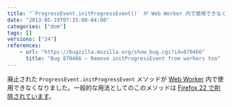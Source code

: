 ```yaml
---
title: "`ProgressEvent.initProgressEvent()` が Web Worker 内で使用できなくなりました"
date: "2013-05-19T07:35:00-04:00"
categories: ["dom"]
tags: []
versions: ["24"]
references:
    - url: "https://bugzilla.mozilla.org/show_bug.cgi?id=870466"
      title: "Bug 870466 – Remove initProgressEvent from workers too"
---
```

廃止された `ProgressEvent.initProgressEvent` メソッドが [Web Worker](https://developer.mozilla.org/docs/Web/Guide/Performance/Using_web_workers) 内で使用できなくなりました。一般的な用法としてのこのメソッドは [Firefox 22 で削除されています](https://www.fxsitecompat.dev/ja/docs/2013/progressevent-initprogressevent-has-been-removed/)。

